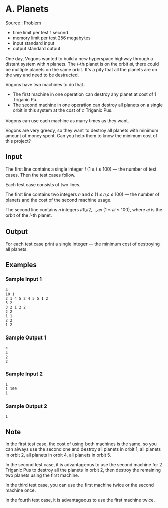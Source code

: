# A. Planets

Source : [Problem](https://codeforces.com/problemset/problem/1730/A)

- time limit per test 1 second
- memory limit per test 256 megabytes
- input standard input
- output standard output

One day, Vogons wanted to build a new hyperspace highway through a distant system with 𝑛 planets. The 𝑖-th planet is on the orbit 𝑎𝑖, there could be multiple planets on the same orbit. It's a pity that all the planets are on the way and need to be destructed.

Vogons have two machines to do that.

- The first machine in one operation can destroy any planet at cost of 1 Triganic Pu.
- The second machine in one operation can destroy all planets on a single orbit in this system at the cost of 𝑐 Triganic Pus.

Vogons can use each machine as many times as they want.

Vogons are very greedy, so they want to destroy all planets with minimum amount of money spent. Can you help them to know the minimum cost of this project?

## Input

The first line contains a single integer 𝑡 (1 ≤ 𝑡 ≤ 100) — the number of test cases. Then the test cases follow.

Each test case consists of two lines.

The first line contains two integers 𝑛 and 𝑐 (1 ≤ 𝑛,𝑐 ≤ 100) — the number of planets and the cost of the second machine usage.

The second line contains 𝑛 integers 𝑎1,𝑎2,…,𝑎𝑛 (1 ≤ 𝑎𝑖 ≤ 100), where 𝑎𝑖 is the orbit of the 𝑖-th planet.

## Output

For each test case print a single integer — the minimum cost of destroying all planets.

## Examples

### Sample Input 1

    4
    10 1
    2 1 4 5 2 4 5 5 1 2
    5 2
    3 2 1 2 2
    2 2
    1 1
    2 2
    1 2

### Sample Output 1

    4
    4
    2
    2

### Sample Input 2

    1
    1 100
    1

### Sample Output 2

    1

## Note

In the first test case, the cost of using both machines is the same, so you can always use the second one and destroy all planets in orbit 1, all planets in orbit 2, all planets in orbit 4, all planets in orbit 5.

In the second test case, it is advantageous to use the second machine for 2 Triganic Pus to destroy all the planets in orbit 2, then destroy the remaining two planets using the first machine.

In the third test case, you can use the first machine twice or the second machine once.

In the fourth test case, it is advantageous to use the first machine twice.
